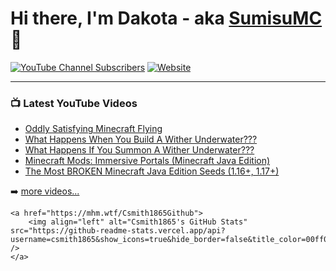 # Hi there, I'm Dakota - aka [SumisuMC][youtube] 👋 

[![YouTube Channel Subscribers](https://img.shields.io/youtube/channel/subscribers/UCZ_lWTHNwPIAecB8nHLje9w?color=ff0000&logo=youtube&logoColor=ff0000&style=for-the-badge)][youtube]
[![Website](https://img.shields.io/website?label=www.sumisu.xyz&style=for-the-badge&url=https://www.sumisu.xyz)](https://www.sumisu.xyz)

<!--
## I'm a Husband, Father, Developer, and Teacher!!

- 🔭 Check out my VS Code course: [Become A VS Code SuperHero!][course]!
- 🌱 I’m currently learning everything 🤣
- 👯 I’m looking to collaborate with other content creators
- 🥅 2022 Goals: Learn more about web3
- ⚡ Fun fact: I love to draw and play guitar / drums
- 😻 Check out the NFT collection I created: [CodeCats](https://opensea.io/collection/codecats?search[sortAscending]=true&search[sortBy]=PRICE&search[toggles][0]=BUY_NOW)

### Connect with me:

[![website](./img/globe-light.svg)](https://codestackr.com#gh-light-mode-only)
[![website](./img/globe-dark.svg)](https://codestackr.com#gh-dark-mode-only)
&nbsp;&nbsp;
[![website](./img/youtube-light.svg)](https://youtube.com/codestackr#gh-light-mode-only)
[![website](./img/youtube-dark.svg)](https://youtube.com/codestackr#gh-dark-mode-only)
&nbsp;&nbsp;
[![website](./img/twitter-light.svg)](https://twitter.com/codestackr#gh-light-mode-only)
[![website](./img/twitter-dark.svg)](https://twitter.com/codestackr#gh-dark-mode-only)
&nbsp;&nbsp;
[![website](./img/linkedin-light.svg)](https://linkedin.com/in/codeSTACKr#gh-light-mode-only)
[![website](./img/linkedin-dark.svg)](https://linkedin.com/in/codeSTACKr#gh-dark-mode-only)
&nbsp;&nbsp;
[![website](./img/instagram-light.svg)](https://instagram.com/codeSTACKr#gh-light-mode-only)
[![website](./img/instagram-dark.svg)](https://instagram.com/codeSTACKr#gh-dark-mode-only)


<br />
<br />

-->

---

### 📺 Latest YouTube Videos

<!-- YOUTUBE:START -->
- [Oddly Satisfying Minecraft Flying](https://www.youtube.com/watch?v=PCCzXYuB04E)
- [What Happens When You Build A Wither Underwater???](https://www.youtube.com/watch?v=jhHHN-hY57M)
- [What Happens If You Summon A Wither Underwater???](https://www.youtube.com/watch?v=vFRy474UInY)
- [Minecraft Mods: Immersive Portals &lpar;Minecraft Java Edition&rpar;](https://www.youtube.com/watch?v=uQ_CrrgLbF0)
- [The Most BROKEN Minecraft Java Edition Seeds &lpar;1.16+, 1.17+&rpar;](https://www.youtube.com/watch?v=JxzcmhQqsPI)
<!-- YOUTUBE:END -->

➡️ [more videos...](https://www.youtube.com/channel/UCZ_lWTHNwPIAecB8nHLje9w)

<!--
<details>
  <summary>:zap: GitHub Stats</summary>
-->
  
    <a href="https://mhm.wtf/Csmith1865Github">
        <img align="left" alt="Csmith1865's GitHub Stats" src="https://github-readme-stats.vercel.app/api?username=csmith1865&show_icons=true&hide_border=false&title_color=00ff00&icon_color=00ff00&border_color=00ff00&count_private=true" />
    </a>

<!--
</details>
-->

[website]: https://store.sumisu.xyz
[youtube]: https://www.youtube.com/channel/UCZ_lWTHNwPIAecB8nHLje9w
